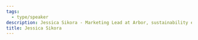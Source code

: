 ```yaml
---
tags:
  - type/speaker
description: Jessica Sikora - Marketing Lead at Arbor, sustainability enthusiast (with a focus on slow and ethical fashion) and internally dubbed the ‘content queen.’
title: Jessica Sikora
---
```



